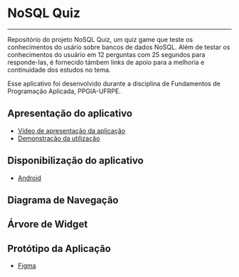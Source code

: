 # NoSQL Quiz

----
Repositório do projeto NoSQL Quiz, um quiz game que teste os conhecimentos do usário sobre bancos de dados NoSQL. 
Além de testar os conhecimentos do usuário em 12 perguntas com 25 segundos para responde-las, é fornecido támbem links de 
apoio para a melhoria e continuidade dos estudos no tema.

Esse aplicativo foi desenvolvido durante a disciplina de Fundamentos de Programação Aplicada, PPGIA-UFRPE.



## Apresentação do aplicativo

- [Vídeo de apresentação da aplicação](https://docs.flutter.dev/get-started/codelab)
- [Demonstração da utilização](https://docs.flutter.dev/cookbook)

## Disponibilização do aplicativo

- [Android](https://docs.flutter.dev/cookbook)

## Diagrama de Navegação 

## Árvore de Widget

## Protótipo da Aplicação

- [Figma](https://docs.flutter.dev/cookbook)